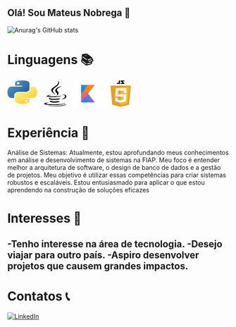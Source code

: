 ## Olá! Sou Mateus Nobrega 👋
![Anurag's GitHub stats](https://github-readme-stats.vercel.app/api?username=Mateuziinn&show_icons=true&theme=radical)
# Linguagens 📚
<img src="img/python.jpg" alt="Python" width="70" height="60">     <img src="img/Java.png" alt="Java" width="70" height="60">   <img src="img/kotlin.jpg" alt="Kotlin" width="70" height="60">
<img src="img/javascript.jpg " alt="Script" width="70" height="60"> 

  


# Experiência 🚀

Análise de Sistemas: Atualmente, estou aprofundando meus conhecimentos em análise e desenvolvimento de sistemas na FIAP. Meu foco é entender melhor a arquitetura de software, o design de banco de dados e a gestão de projetos. Meu objetivo é utilizar essas competências para criar sistemas robustos e escaláveis. Estou entusiasmado para aplicar o que estou aprendendo na construção de soluções eficazes

# Interesses 📖
-Tenho interesse na área de tecnologia.
-Desejo viajar para outro país.
-Aspiro desenvolver projetos que causem grandes impactos.
-



# Contatos 📞
[![LinkedIn](https://img.shields.io/badge/LinkedIn-0077B5?style=for-the-badge&logo=linkedin&logoColor=white)](https://www.linkedin.com/in/mateus-nobrega-41b7702b8?lipi=urn%3Ali%3Apage%3Ad_flagship3_profile_view_base_contact_details%3Bz9i0B54cTYS2GYKcSGSNaA%3D%3D)


